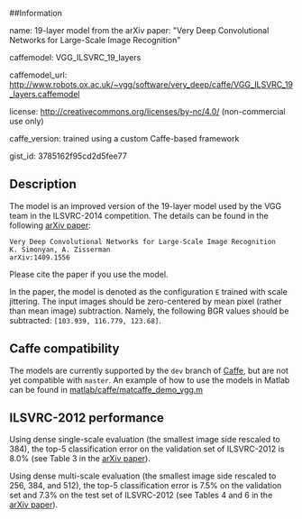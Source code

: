 ##Information

name: 19-layer model from the arXiv paper: "Very Deep Convolutional Networks for Large-Scale Image Recognition"

caffemodel: VGG_ILSVRC_19_layers

caffemodel_url: http://www.robots.ox.ac.uk/~vgg/software/very_deep/caffe/VGG_ILSVRC_19_layers.caffemodel

license: http://creativecommons.org/licenses/by-nc/4.0/ (non-commercial use only)

caffe_version: trained using a custom Caffe-based framework

gist_id: 3785162f95cd2d5fee77

## Description

The model is an improved version of the 19-layer model used by the VGG team in the ILSVRC-2014 competition. The details can be found in the following [arXiv paper](http://arxiv.org/pdf/1409.1556):

    Very Deep Convolutional Networks for Large-Scale Image Recognition
    K. Simonyan, A. Zisserman
    arXiv:1409.1556

Please cite the paper if you use the model.

In the paper, the model is denoted as the configuration `E` trained with scale jittering. The input images should be zero-centered by mean pixel (rather than mean image) subtraction. Namely, the following BGR values should be subtracted: `[103.939, 116.779, 123.68]`.

## Caffe compatibility

The models are currently supported by the `dev` branch of [Caffe](https://github.com/BVLC/caffe/), but are not yet compatible with `master`.
An example of how to use the models in Matlab can be found in [matlab/caffe/matcaffe_demo_vgg.m](https://github.com/BVLC/caffe/blob/dev/matlab/caffe/matcaffe_demo_vgg_mean_pix.m) 

## ILSVRC-2012 performance

Using dense single-scale evaluation (the smallest image side rescaled to 384), the top-5 classification error on the validation set of ILSVRC-2012 is 8.0% (see Table 3 in the [arXiv paper](http://arxiv.org/pdf/1409.1556)).

Using dense multi-scale evaluation (the smallest image side rescaled to 256, 384, and 512), the top-5 classification error is 7.5% on the validation set and 7.3% on the test set of ILSVRC-2012 (see Tables 4 and 6 in the [arXiv paper](http://arxiv.org/pdf/1409.1556)).